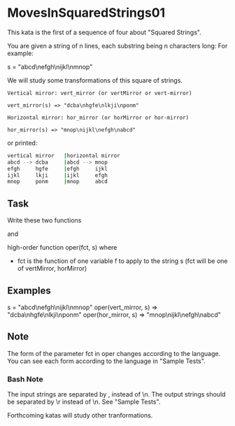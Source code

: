 # MovesInSquaredStrings01

This kata is the first of a sequence of four about "Squared Strings".

You are given a string of n lines, each substring being n characters long: For example:

s = "abcd\nefgh\nijkl\nmnop"

We will study some transformations of this square of strings.

    Vertical mirror: vert_mirror (or vertMirror or vert-mirror)

    vert_mirror(s) => "dcba\nhgfe\nlkji\nponm"

    Horizontal mirror: hor_mirror (or horMirror or hor-mirror)

    hor_mirror(s) => "mnop\nijkl\nefgh\nabcd"

or printed:

```bash
vertical mirror   |horizontal mirror
abcd --> dcba     |abcd --> mnop
efgh     hgfe     |efgh     ijkl
ijkl     lkji     |ijkl     efgh
mnop     ponm     |mnop     abcd
```

## Task

Write these two functions

and

high-order function oper(fct, s) where

- fct is the function of one variable f to apply to the string s (fct will be one of vertMirror, horMirror)

## Examples

s = "abcd\nefgh\nijkl\nmnop"
oper(vert_mirror, s) => "dcba\nhgfe\nlkji\nponm"
oper(hor_mirror, s) => "mnop\nijkl\nefgh\nabcd"

## Note

The form of the parameter fct in oper changes according to the language.
You can see each form according to the language in "Sample Tests".

### Bash Note

The input strings are separated by , instead of \n.
The output strings should be separated by \r instead of \n.
See "Sample Tests".

Forthcoming katas will study other tranformations.
